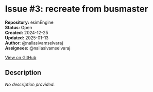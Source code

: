 # Issue #3: recreate from busmaster 

**Repository:** esimEngine  
**Status:** Open  
**Created:** 2024-12-25  
**Updated:** 2025-01-13  
**Author:** @nallasivamselvaraj  
**Assignees:** @nallasivamselvaraj  

[View on GitHub](https://github.com/Simtestlab/esimEngine/issues/3)

## Description

*No description provided.*